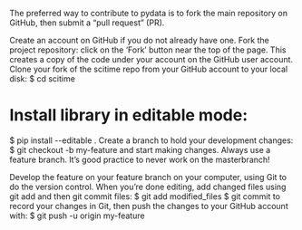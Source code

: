 The preferred way to contribute to pydata is to fork the main repository on GitHub, then submit a “pull request” (PR).

Create an account on GitHub if you do not already have one.
Fork the project repository: click on the ‘Fork’ button near the top of the page. This creates a copy of the code under your account on the GitHub user account.
Clone your fork of the scitime repo from your GitHub account to your local disk:
$ cd scitime
# Install library in editable mode:
$ pip install --editable .
Create a branch to hold your development changes:
$ git checkout -b my-feature
and start making changes. Always use a feature branch. It’s good practice to never work on the masterbranch!

Develop the feature on your feature branch on your computer, using Git to do the version control. When you’re done editing, add changed files using git add and then git commit files:
$ git add modified_files
$ git commit
to record your changes in Git, then push the changes to your GitHub account with:
$ git push -u origin my-feature
